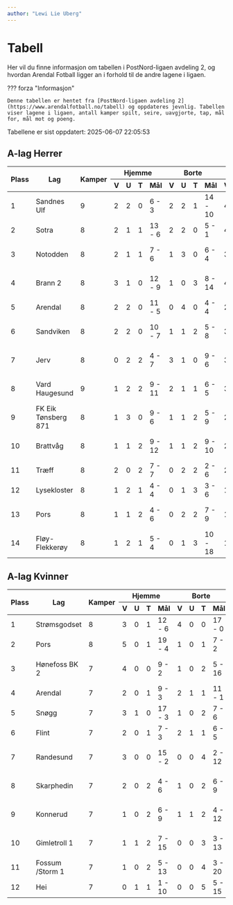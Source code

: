 ```yaml
---
author: "Lewi Lie Uberg"
---
```


# Tabell

Her vil du finne informasjon om tabellen i PostNord-ligaen avdeling 2, og hvordan Arendal Fotball ligger an i forhold til de andre lagene i ligaen.

??? forza "Informasjon"

    Denne tabellen er hentet fra [PostNord-ligaen avdeling 2](https://www.arendalfotball.no/tabell) og oppdateres jevnlig. Tabellen viser lagene i ligaen, antall kamper spilt, seire, uavgjorte, tap, mål for, mål mot og poeng.

Tabellene er sist oppdatert: 2025-06-07 22:05:53

## A-lag Herrer

<table>
  <thead>
    <tr class="row-highlight">
      <th rowspan="2">Plass</th>
      <th rowspan="2">Lag</th>
      <th rowspan="2">Kamper</th>
      <th colspan="4">Hjemme</th>
      <th colspan="4">Borte</th>
      <th colspan="5">Total</th>
      <th rowspan="2">Poeng</th>
    </tr>
    <tr class="row-highlight">
      <th>V</th>
      <th>U</th>
      <th>T</th>
      <th>Mål</th>
      <th>V</th>
      <th>U</th>
      <th>T</th>
      <th>Mål</th>
      <th>V</th>
      <th>U</th>
      <th>T</th>
      <th>Mål</th>
      <th>Diff</th>
    </tr>
  </thead>
  <tbody>
    <tr>
      <td>1</td>
      <td>Sandnes Ulf</td>
      <td>9</td>
      <td>2</td>
      <td>2</td>
      <td>0</td>
      <td>6 - 3</td>
      <td>2</td>
      <td>2</td>
      <td>1</td>
      <td>14 - 10</td>
      <td>4</td>
      <td>4</td>
      <td>1</td>
      <td>20 - 13</td>
      <td>7</td>
      <td>16</td>
    </tr>
    <tr>
      <td>2</td>
      <td>Sotra</td>
      <td>8</td>
      <td>2</td>
      <td>1</td>
      <td>1</td>
      <td>13 - 6</td>
      <td>2</td>
      <td>2</td>
      <td>0</td>
      <td>5 - 1</td>
      <td>4</td>
      <td>3</td>
      <td>1</td>
      <td>18 - 7</td>
      <td>11</td>
      <td>15</td>
    </tr>
    <tr>
      <td>3</td>
      <td>Notodden</td>
      <td>8</td>
      <td>2</td>
      <td>1</td>
      <td>1</td>
      <td>7 - 6</td>
      <td>1</td>
      <td>3</td>
      <td>0</td>
      <td>6 - 4</td>
      <td>3</td>
      <td>4</td>
      <td>1</td>
      <td>13 - 10</td>
      <td>3</td>
      <td>13</td>
    </tr>
    <tr>
      <td>4</td>
      <td>Brann  2</td>
      <td>8</td>
      <td>3</td>
      <td>1</td>
      <td>0</td>
      <td>12 - 9</td>
      <td>1</td>
      <td>0</td>
      <td>3</td>
      <td>8 - 14</td>
      <td>4</td>
      <td>1</td>
      <td>3</td>
      <td>20 - 23</td>
      <td>-3</td>
      <td>13</td>
    </tr>
    <tr class="row-highlight">
      <td>5</td>
      <td>Arendal</td>
      <td>8</td>
      <td>2</td>
      <td>2</td>
      <td>0</td>
      <td>11 - 5</td>
      <td>0</td>
      <td>4</td>
      <td>0</td>
      <td>4 - 4</td>
      <td>2</td>
      <td>6</td>
      <td>0</td>
      <td>15 - 9</td>
      <td>6</td>
      <td>12</td>
    </tr>
    <tr>
      <td>6</td>
      <td>Sandviken</td>
      <td>8</td>
      <td>2</td>
      <td>2</td>
      <td>0</td>
      <td>10 - 7</td>
      <td>1</td>
      <td>1</td>
      <td>2</td>
      <td>5 - 8</td>
      <td>3</td>
      <td>3</td>
      <td>2</td>
      <td>15 - 15</td>
      <td>0</td>
      <td>12</td>
    </tr>
    <tr>
      <td>7</td>
      <td>Jerv</td>
      <td>8</td>
      <td>0</td>
      <td>2</td>
      <td>2</td>
      <td>4 - 7</td>
      <td>3</td>
      <td>1</td>
      <td>0</td>
      <td>9 - 6</td>
      <td>3</td>
      <td>3</td>
      <td>2</td>
      <td>13 - 13</td>
      <td>0</td>
      <td>12</td>
    </tr>
    <tr>
      <td>8</td>
      <td>Vard Haugesund</td>
      <td>9</td>
      <td>1</td>
      <td>2</td>
      <td>2</td>
      <td>9 - 11</td>
      <td>2</td>
      <td>1</td>
      <td>1</td>
      <td>6 - 5</td>
      <td>3</td>
      <td>3</td>
      <td>3</td>
      <td>15 - 16</td>
      <td>-1</td>
      <td>12</td>
    </tr>
    <tr>
      <td>9</td>
      <td>FK Eik Tønsberg 871</td>
      <td>8</td>
      <td>1</td>
      <td>3</td>
      <td>0</td>
      <td>9 - 6</td>
      <td>1</td>
      <td>1</td>
      <td>2</td>
      <td>5 - 9</td>
      <td>2</td>
      <td>4</td>
      <td>2</td>
      <td>14 - 15</td>
      <td>-1</td>
      <td>10</td>
    </tr>
    <tr>
      <td>10</td>
      <td>Brattvåg</td>
      <td>8</td>
      <td>1</td>
      <td>1</td>
      <td>2</td>
      <td>9 - 12</td>
      <td>1</td>
      <td>1</td>
      <td>2</td>
      <td>9 - 10</td>
      <td>2</td>
      <td>2</td>
      <td>4</td>
      <td>18 - 22</td>
      <td>-4</td>
      <td>8</td>
    </tr>
    <tr>
      <td>11</td>
      <td>Træff</td>
      <td>8</td>
      <td>2</td>
      <td>0</td>
      <td>2</td>
      <td>7 - 7</td>
      <td>0</td>
      <td>2</td>
      <td>2</td>
      <td>2 - 6</td>
      <td>2</td>
      <td>2</td>
      <td>4</td>
      <td>9 - 13</td>
      <td>-4</td>
      <td>8</td>
    </tr>
    <tr>
      <td>12</td>
      <td>Lysekloster</td>
      <td>8</td>
      <td>1</td>
      <td>2</td>
      <td>1</td>
      <td>4 - 4</td>
      <td>0</td>
      <td>1</td>
      <td>3</td>
      <td>3 - 6</td>
      <td>1</td>
      <td>3</td>
      <td>4</td>
      <td>7 - 10</td>
      <td>-3</td>
      <td>6</td>
    </tr>
    <tr>
      <td>13</td>
      <td>Pors</td>
      <td>8</td>
      <td>1</td>
      <td>1</td>
      <td>2</td>
      <td>4 - 6</td>
      <td>0</td>
      <td>2</td>
      <td>2</td>
      <td>7 - 9</td>
      <td>1</td>
      <td>3</td>
      <td>4</td>
      <td>11 - 15</td>
      <td>-4</td>
      <td>6</td>
    </tr>
    <tr>
      <td>14</td>
      <td>Fløy-Flekkerøy</td>
      <td>8</td>
      <td>1</td>
      <td>2</td>
      <td>1</td>
      <td>5 - 4</td>
      <td>0</td>
      <td>1</td>
      <td>3</td>
      <td>10 - 18</td>
      <td>1</td>
      <td>3</td>
      <td>4</td>
      <td>15 - 22</td>
      <td>-7</td>
      <td>6</td>
    </tr>
  </tbody>
</table>

## A-lag Kvinner

<table>
  <thead>
    <tr class="row-highlight">
      <th rowspan="2">Plass</th>
      <th rowspan="2">Lag</th>
      <th rowspan="2">Kamper</th>
      <th colspan="4">Hjemme</th>
      <th colspan="4">Borte</th>
      <th colspan="5">Total</th>
      <th rowspan="2">Poeng</th>
    </tr>
    <tr class="row-highlight">
      <th>V</th>
      <th>U</th>
      <th>T</th>
      <th>Mål</th>
      <th>V</th>
      <th>U</th>
      <th>T</th>
      <th>Mål</th>
      <th>V</th>
      <th>U</th>
      <th>T</th>
      <th>Mål</th>
      <th>Diff</th>
    </tr>
  </thead>
  <tbody>
    <tr>
      <td>1</td>
      <td>Strømsgodset</td>
      <td>8</td>
      <td>3</td>
      <td>0</td>
      <td>1</td>
      <td>12 - 6</td>
      <td>4</td>
      <td>0</td>
      <td>0</td>
      <td>17 - 0</td>
      <td>7</td>
      <td>0</td>
      <td>1</td>
      <td>29 - 6</td>
      <td>23</td>
      <td>21</td>
    </tr>
    <tr>
      <td>2</td>
      <td>Pors</td>
      <td>8</td>
      <td>5</td>
      <td>0</td>
      <td>1</td>
      <td>19 - 4</td>
      <td>1</td>
      <td>0</td>
      <td>1</td>
      <td>7 - 2</td>
      <td>6</td>
      <td>0</td>
      <td>2</td>
      <td>26 - 6</td>
      <td>20</td>
      <td>18</td>
    </tr>
    <tr>
      <td>3</td>
      <td>Hønefoss BK 2</td>
      <td>7</td>
      <td>4</td>
      <td>0</td>
      <td>0</td>
      <td>9 - 2</td>
      <td>1</td>
      <td>0</td>
      <td>2</td>
      <td>5 - 16</td>
      <td>5</td>
      <td>0</td>
      <td>2</td>
      <td>14 - 18</td>
      <td>-4</td>
      <td>15</td>
    </tr>
    <tr class="row-highlight">
      <td>4</td>
      <td>Arendal</td>
      <td>7</td>
      <td>2</td>
      <td>0</td>
      <td>1</td>
      <td>9 - 3</td>
      <td>2</td>
      <td>1</td>
      <td>1</td>
      <td>11 - 1</td>
      <td>4</td>
      <td>1</td>
      <td>2</td>
      <td>20 - 4</td>
      <td>16</td>
      <td>13</td>
    </tr>
    <tr>
      <td>5</td>
      <td>Snøgg</td>
      <td>7</td>
      <td>3</td>
      <td>1</td>
      <td>0</td>
      <td>17 - 3</td>
      <td>1</td>
      <td>0</td>
      <td>2</td>
      <td>7 - 6</td>
      <td>4</td>
      <td>1</td>
      <td>2</td>
      <td>24 - 9</td>
      <td>15</td>
      <td>13</td>
    </tr>
    <tr>
      <td>6</td>
      <td>Flint</td>
      <td>7</td>
      <td>2</td>
      <td>0</td>
      <td>1</td>
      <td>7 - 3</td>
      <td>2</td>
      <td>1</td>
      <td>1</td>
      <td>6 - 5</td>
      <td>4</td>
      <td>1</td>
      <td>2</td>
      <td>13 - 8</td>
      <td>5</td>
      <td>13</td>
    </tr>
    <tr>
      <td>7</td>
      <td>Randesund</td>
      <td>7</td>
      <td>3</td>
      <td>0</td>
      <td>0</td>
      <td>15 - 2</td>
      <td>0</td>
      <td>0</td>
      <td>4</td>
      <td>2 - 12</td>
      <td>3</td>
      <td>0</td>
      <td>4</td>
      <td>17 - 14</td>
      <td>3</td>
      <td>9</td>
    </tr>
    <tr>
      <td>8</td>
      <td>Skarphedin</td>
      <td>7</td>
      <td>2</td>
      <td>0</td>
      <td>2</td>
      <td>4 - 6</td>
      <td>1</td>
      <td>0</td>
      <td>2</td>
      <td>6 - 9</td>
      <td>3</td>
      <td>0</td>
      <td>4</td>
      <td>10 - 15</td>
      <td>-5</td>
      <td>9</td>
    </tr>
    <tr>
      <td>9</td>
      <td>Konnerud</td>
      <td>7</td>
      <td>1</td>
      <td>0</td>
      <td>2</td>
      <td>6 - 9</td>
      <td>1</td>
      <td>1</td>
      <td>2</td>
      <td>4 - 12</td>
      <td>2</td>
      <td>1</td>
      <td>4</td>
      <td>10 - 21</td>
      <td>-11</td>
      <td>7</td>
    </tr>
    <tr>
      <td>10</td>
      <td>Gimletroll 1</td>
      <td>7</td>
      <td>1</td>
      <td>1</td>
      <td>2</td>
      <td>7 - 15</td>
      <td>0</td>
      <td>0</td>
      <td>3</td>
      <td>3 - 13</td>
      <td>1</td>
      <td>1</td>
      <td>5</td>
      <td>10 - 28</td>
      <td>-18</td>
      <td>4</td>
    </tr>
    <tr>
      <td>11</td>
      <td>Fossum /Storm 1</td>
      <td>7</td>
      <td>1</td>
      <td>0</td>
      <td>2</td>
      <td>5 - 13</td>
      <td>0</td>
      <td>0</td>
      <td>4</td>
      <td>3 - 20</td>
      <td>1</td>
      <td>0</td>
      <td>6</td>
      <td>8 - 33</td>
      <td>-25</td>
      <td>3</td>
    </tr>
    <tr>
      <td>12</td>
      <td>Hei</td>
      <td>7</td>
      <td>0</td>
      <td>1</td>
      <td>1</td>
      <td>1 - 10</td>
      <td>0</td>
      <td>0</td>
      <td>5</td>
      <td>5 - 15</td>
      <td>0</td>
      <td>1</td>
      <td>6</td>
      <td>6 - 25</td>
      <td>-19</td>
      <td>1</td>
    </tr>
  </tbody>
</table>
